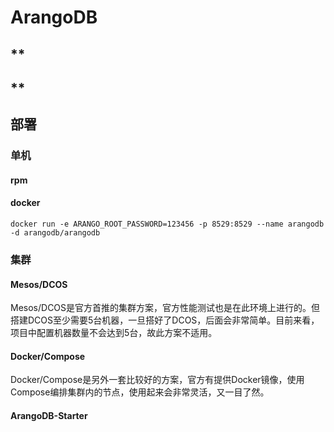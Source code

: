 # ArangoDB

## **

## **

## 部署

### 单机

#### rpm

#### docker

``` shell
docker run -e ARANGO_ROOT_PASSWORD=123456 -p 8529:8529 --name arangodb -d arangodb/arangodb
```

### 集群

#### Mesos/DCOS

Mesos/DCOS是官方首推的集群方案，官方性能测试也是在此环境上进行的。但搭建DCOS至少需要5台机器，一旦搭好了DCOS，后面会非常简单。目前来看，项目中配置机器数量不会达到5台，故此方案不适用。

#### Docker/Compose

Docker/Compose是另外一套比较好的方案，官方有提供Docker镜像，使用Compose编排集群内的节点，使用起来会非常灵活，又一目了然。

#### ArangoDB-Starter

